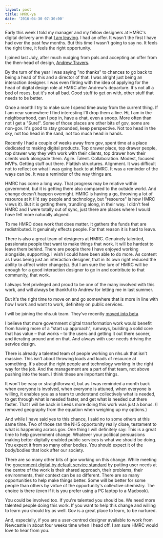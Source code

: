 ```yaml
---
layout: post
title: HMRC-ya
date: '2016-04-30 07:30:00'
---
```

Early this week I told my manager and my fellow designers at HMRC's digital delivery arm that [I am leaving](https://twitter.com/ermlikeyeah/status/725374078211727361). I had an offer. It wasn't the first I have had over the past few months. But this time I wasn't going to say no. It feels the right time, it feels the right opportunity.

I joined last July, after much nudging from pals and accepting an offer from the then-head of design, [Andrew Travers](http://trvrs.co).

By the turn of the year I was saying "no thanks" to chances to go back to being a head of this and a director of that. I was alright just being an interaction designer. I was even flirting with the idea of applying for the head of digital design role at HMRC after Andrew's departure. It's not all a bed of roses, but it's not all bad. Good stuff to get on with, other stuff that needs to be better.

Once a month I try to make sure I spend time away from the current thing. If I am near somewhere I find interesting I'll drop them a line. Hi, I am in the neighbourhood, can I pop in, have a chat, even a snoop. More often than not I get a "Sure!". Some of those places are other bits of gov, some are non-gov. It's good to stay grounded, keep perspective. Not too head in the sky, not too head in the sand, not too much head in hands.

Recently I had a couple of weeks away from gov, spent time at a place dedicated to making digital products. Top drawer place, top drawer people, top drawer way they with work with their clients, top drawer how their clients work alongside them. Agile. Talent. Collaboration. Modest, focused MVPs. Getting stuff out there. Flattish structures. Alignment. It was difficult not to reflect on what I was going back to at HMRC. It was a reminder of the ways can be. It was a reminder of the way things are.

HMRC has come a long way. That progress may be relative within government, but it is getting there also compared to the outside world. And change doesn't happen overnight. HMRC is having a go, throwing a lot of resource at it (I'd say people and technology, but "resource" is how HMRC views it). But it is getting there, trundling along, in their way. I didn't feel HMRC and I were totally out of sync, just there are places where I would have felt more naturally aligned.

To me HMRC does work that does matter. It gathers the funds that are redistributed. It genuinely effects people. For that reason it is hard to leave.

There is also a great team of designers at HMRC. Genuinely talented, passionate people that want to make things that work. It will be hardest to leave them behind. There are people there I have enjoyed working alongside, supporting. I wish I could have been able to do more. As content as I was being just an interaction designer, that in its own right reduced the ability to affect wider change(s). But I am sure the lure of HMRC will be enough for a good interaction designer to go in and contribute to that community, that work.

I always feel privileged and proud to be one of the many involved with this work, and will always be thankful to Andrew for letting me in last summer.

But it's the right time to move on and go somewhere that is more in line with how I work and want to work, definitely on public services.

I will be joining the nhs.uk team. They've recently [moved into beta](http://digital.nhs.uk/moving-to-beta).

I believe that more government digital transformation work would benefit from having more of a "start up approach", runways, building a solid core that has value – that works – to the users and getting it out there sooner, and iterating around and on that. And always with user needs driving the service design.

There is already a talented team of people working on nhs.uk that isn't massive. This isn't about throwing loads and loads of resource at something. It's about the right people and technology working in the right way for the job. And the management are a part of that team, not above pushing into the team. I think these are important things.

It won't be easy or straightforward, but as I was reminded a month back when everyone is involved, when everyone is attuned, when everyone is willing, it enables you as a team to understand collectively what is needed, to get through what is needed faster, and get what is needed out there faster. That I will be back in Leeds more doing this work was just a bonus. (I removed geography from the equation when weighing up my options.)

And while I have said yes to this chance, I said no to some others at this same time. Two of those ran the NHS opportunity really close, testament to what is happening across gov. One thing I will definitely say: This is a great time to help government change. Whatever your political persuasions making better digitally enabled public services is what we should be doing. You expect it from so many other bodies. You should expect it of the body/bodies that look after our society.

There are so many other bits of gov working on this change. While meeting the [government digital by default service standard](https://www.gov.uk/service-manual/digital-by-default) by putting user needs at the centre of the work is their shared approach, their problems, their environments, their context can be so different. There are so many opportunities to help make things better. Some will be better for some people than others by virtue of the opportunity's collective chemistry. The choice is there (even if it is you prefer using a PC laptop to a Macbook).

You could be involved too. If you're talented you should be. We need more talented people doing this work. If you want to help this change and willing to learn you should try as well. Gov is a great place to learn, to be nurtured.

And, especially, if you are a user-centred designer available to work from Newcastle in about four weeks time when I head off. I am sure HMRC would love to hear from you.
